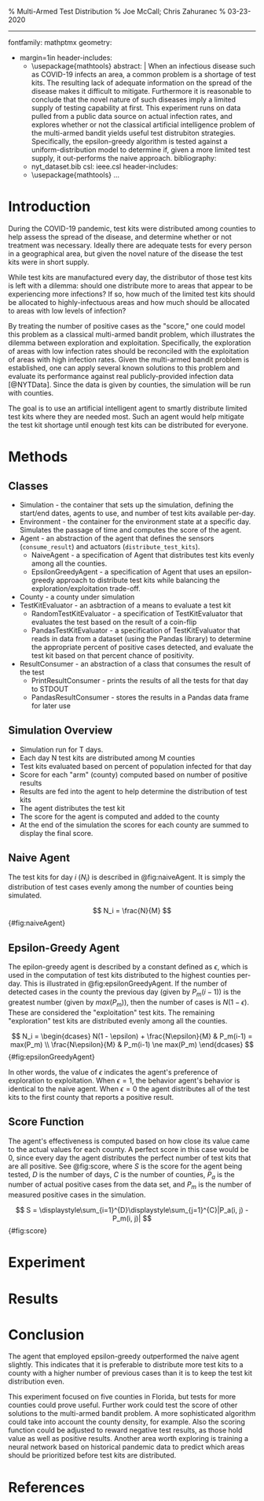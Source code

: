 % Multi-Armed Test Distribution
% Joe McCall; Chris Zahuranec
% 03-23-2020

---
fontfamily: mathptmx 
geometry:
- margin=1in
header-includes:
  - \usepackage{mathtools}
abstract: |
    When an infectious disease such as COVID-19 infects an area, a common problem is a shortage of test kits. The resulting lack of adequate information on the spread of the disease makes
    it difficult to mitigate. Furthermore it is reasonable to conclude that the novel nature of such diseases imply a limited supply of testing capability at first. This experiment runs on
    data pulled from a public data source on actual infection rates, and explores whether or not the classical artificial intelligence problem of the multi-armed bandit yields useful 
    test distrubiton strategies. Specifically, the epsilon-greedy algorithm is tested against a uniform-distribution model to determine if, given a more limited test supply, it out-performs
    the naive approach.
bibliography: 
   - nyt_dataset.bib
csl: ieee.csl
header-includes:
  - \usepackage{mathtools}
...

<!--
The report is a PDF-converted document that must contain the following information:

* A description of the data structures used in the code.
* Data source
* Methods - Epsilon-Greedy
* Methods - Scoring

The descriptions should be concise. The report itself should be no longer than 2-3 pages.
--> 

# Introduction

During the COVID-19 pandemic, test kits were distributed among counties to help assess the spread of the disease, and determine whether or not treatment was necessary. Ideally there are 
adequate tests for every person in a geographical area, but given the novel nature of the disease the test kits were in short supply.

While test kits are manufactured every day, the distributor of those test kits is left with a dilemma: should one distribute more to areas that appear to be experiencing more infections? If so, how much of the limited test kits should be allocated to highly-infectuous areas and how much should be allocated to areas with low levels of infection?

By treating the number of positive cases as the "score," one could model this problem as a classical multi-armed bandit problem, which illustrates the dilemma between exploration and exploitation. Specifically, the exploration of areas with low infection rates should be reconciled with the exploitation of areas with high infection rates. Given the multi-armed bandit problem is established, one can apply several known solutions to this problem and evaluate its performance against real publicly-provided infection data [@NYTData]. Since the data is given by counties, the simulation will be run with counties.

The goal is to use an artificial intelligent agent to smartly distribute limited test kits where they are needed most. Such an agent would help mitigate the test kit shortage until enough test kits can be distributed for everyone.

# Methods

## Classes

* Simulation - the container that sets up the simulation, defining the start/end dates, agents to use, and number of test kits available per-day.
* Environment - the container for the environment state at a specific day. Simulates the passage of time and computes the score of the agent.
* Agent - an abstraction of the agent that defines the sensors (`consume_result`) and actuators (`distribute_test_kits`).
  * NaiveAgent - a specification of Agent that distributes test kits evenly among all the counties.
  * EpsilonGreedyAgent - a specification of Agent that uses an epsilon-greedy approach to distribute test kits while balancing the exploration/exploitation trade-off.
* County - a county under simulation
* TestKitEvaluator - an asbtraction of a means to evaluate a test kit
  * RandomTestKitEvaluator - a specification of TestKitEvaluator that evaluates the test based on the result of a coin-flip
  * PandasTestKitEvaluator - a specification of TestKitEvaluator that reads in data from a dataset (using the Pandas library) to determine the appropriate percent of positive cases detected, and  evaluate the test kit based on that percent chance of positivity.
* ResultConsumer - an abstraction of a class that consumes the result of the test
  * PrintResultConsumer - prints the results of all the tests for that day to STDOUT
  * PandasResultConsumer - stores the results in a Pandas data frame for later use

## Simulation Overview


* Simulation run for T days.
* Each day N test kits are distributed among M counties
* Test kits evaluated based on percent of population infected for that day
* Score for each "arm" (county) computed based on number of positive results
* Results are fed into the agent to help determine the distribution of test kits
* The agent distributes the test kit
* The score for the agent is computed and added to the county
* At the end of the simulation the scores for each county are summed to display the final score.

## Naive Agent

The test kits for day $i$ ($N_i$) is described in @fig:naiveAgent. It is simply the distribution of test cases evenly among the number of counties being simulated.

$$
N_i = \frac{N}{M}
$${#fig:naiveAgent}

## Epsilon-Greedy Agent

The epilon-greedy agent is described by a constant defined as $\epsilon$, which is used in the computation of test kits distributed to the highest counties per-day. This is illustrated in @fig:epsilonGreedyAgent. If the number of detected cases in the county the previous day (given by $P_m(i-1)$) is the greatest number (given by $max(P_m)$), then the number of cases is $N(1 - \epsilon)$. These are considered the "exploitation" test kits. The remaining "exploration" test kits are distributed evenly among all the counties.

$$
N_i =
\begin{dcases}
N(1 - \epsilon) + \frac{N\epsilon}{M} & P_m(i-1) = max(P_m) \\
\frac{N\epsilon}{M} & P_m(i-1) \ne max(P_m) 
\end{dcases}
$${#fig:epsilonGreedyAgent}

In other words, the value of $\epsilon$ indicates the agent's preference of exploration to exploitation. When $\epsilon = 1$, the behavior agent's behavior is identical to the naive agent. When $\epsilon = 0$ the agent distributes all of the test kits to the first county that reports a positive result.

## Score Function

The agent's effectiveness is computed based on how close its value came to the actual values for each county. A perfect score in this case would be 0, since every day the agent distributes the perfect number of test kits that are all positive. See @fig:score, where $S$ is the score for the agent being tested, $D$ is the number of days, $C$ is the number of counties, $P_a$ is the number of actual positive cases from the data set, and $P_m$ is the number of measured positive cases in the simulation.

$$
S = \displaystyle\sum_{i=1}^{D}\displaystyle\sum_{j=1}^{C}|P_a(i, j) - P_m(i, j)|
$${#fig:score}


# Experiment

# Results

# Conclusion

The agent that employed epsilon-greedy outperformed the naive agent slightly. This indicates that it is preferable to distribute more test kits to a county with a higher number of previous cases than it is to keep the test kit distribution even.

<!-- TODO our scoring function could use work. If epsilon is 0 we maximize our score, which is incorrect. We need to ensure that the agent is penalized more for neglected counties -->

This experiment focused on five counties in Florida, but tests for more counties could prove useful. Further work could test the score of other solutions to the multi-armed bandit problem. A more sophisticated algorithm could take into account the county density, for example. Also the scoring function could be adjusted to reward negative test results, as those hold value as well as positive results. Another area worth exploring is training a neural network based on historical pandemic data to predict which areas should be prioritized before test kits are distributed.

# References
